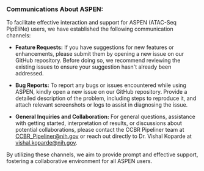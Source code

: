 ### Communications About ASPEN:

To facilitate effective interaction and support for ASPEN (ATAC-Seq PipEliNe) users, we have established the following communication channels:

- **Feature Requests:** If you have suggestions for new features or enhancements, please submit them by opening a new issue on our GitHub repository. Before doing so, we recommend reviewing the existing issues to ensure your suggestion hasn't already been addressed.

- **Bug Reports:** To report any bugs or issues encountered while using ASPEN, kindly open a new issue on our GitHub repository. Provide a detailed description of the problem, including steps to reproduce it, and attach relevant screenshots or logs to assist in diagnosing the issue.

- **General Inquiries and Collaboration:** For general questions, assistance with getting started, interpretation of results, or discussions about potential collaborations, please contact the CCBR Pipeliner team at [CCBR_Pipeliner@nih.gov](mailto:CCBR_Pipeliner@nih.gov) or reach out directly to Dr. Vishal Koparde at [vishal.koparde@nih.gov](mailto:vishal.koparde@nih.gov).

By utilizing these channels, we aim to provide prompt and effective support, fostering a collaborative environment for all ASPEN users.
